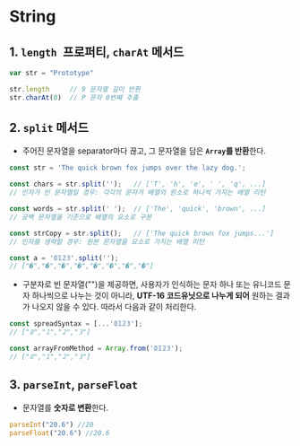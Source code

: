 # String

## 1. `length `프로퍼티, `charAt` 메서드
```js
var str = "Prototype"

str.length     // 9 문자열 길이 반환
str.charAt(0)  // P 문자 0번째 추출
```

## 2. `split` 메서드

- 주어진 문자열을 separator마다 끊고, 그 문자열을 담은 **`Array`를 반환**한다.

```js
const str = 'The quick brown fox jumps over the lazy dog.';

const chars = str.split('');   // ['T', 'h', 'e', ' ', 'q', ...]
// 인자가 빈 문자열일 경우: 각각의 문자가 배열의 원소로 하나씩 가지는 배열 리턴

const words = str.split(' ');  // ['The', 'quick', 'brown', ...]
// 공백 문자열을 기준으로 배열의 요소로 구분

const strCopy = str.split();   // ['The quick brown fox jumps...']
// 인자를 생략할 경우: 원본 문자열을 요소로 가지는 배열 리턴
```



```js
const a = '𝟘𝟙𝟚𝟛'.split('');
// ["�","�","�","�","�","�","�","�"]
```
- 구분자로 빈 문자열("")을 제공하면, 사용자가 인식하는 문자 하나 또는 유니코드 문자 하나씩으로 나누는 것이 아니라, **UTF-16 코드유닛으로 나누게 되어** 원하는 결과가 나오지 않을 수 있다. 따라서 다음과 같이 처리한다.
```js
const spreadSyntax = [...'𝟘𝟙𝟚𝟛'];
// ["𝟘","𝟙","𝟚","𝟛"]

const arrayFromMethod = Array.from('𝟘𝟙𝟚𝟛');
// ["𝟘","𝟙","𝟚","𝟛"]
```

## 3. `parseInt`, `parseFloat`

- 문자열를 **숫자로 변환**한다.

```js
parseInt("20.6") //20
parseFloat("20.6") //20.6
```
